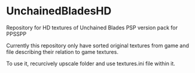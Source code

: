 # UnchainedBladesHD
Repository for HD textures of Unchained Blades PSP version pack for PPSSPP

Currently this repository only have sorted original textures from game and file describing their relation to game textures.

To use it, recurcively upscale folder and use textures.ini file within it. 
